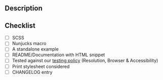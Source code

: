 ## Description

## Checklist

- [ ] SCSS
- [ ] Nunjucks macro
- [ ] A standalone example
- [ ] README/Documentation with HTML snippet
- [ ] Tested against our [testing policy](https://github.com/nhsuk/nhsuk-frontend/blob/master/docs/contributing/testing.md) (Resolution, Browser & Accessibility)
- [ ] Print stylesheet considered
- [ ] CHANGELOG entry
